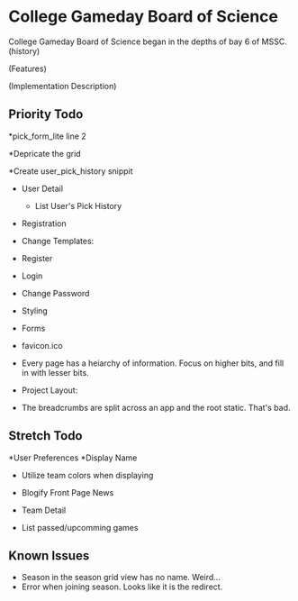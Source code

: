College Gameday Board of Science
================================

College Gameday Board of Science began in the depths of bay 6 of MSSC.
(history)

(Features)

(Implementation Description)



Priority Todo
-------------

*pick_form_lite line 2

*Depricate the grid

*Create user_pick_history snippit

* User Detail
  * List User's Pick History

* Registration
 * Change Templates:
  * Register
  * Login
  * Change Password

* Styling
 * Forms
 * favicon.ico
 * Every page has a heiarchy of information.  Focus on higher bits, and fill in with lesser bits.

 * Project Layout:
  * The breadcrumbs are split across an app and the root static.  That's bad.

Stretch Todo
------------

*User Preferences
    *Display Name

* Utilize team colors when displaying
* Blogify Front Page News 

* Team Detail
 * List passed/upcomming games
 
Known Issues
------------
* Season in the season grid view has no name.  Weird...
* Error when joining season.  Looks like it is the redirect.


